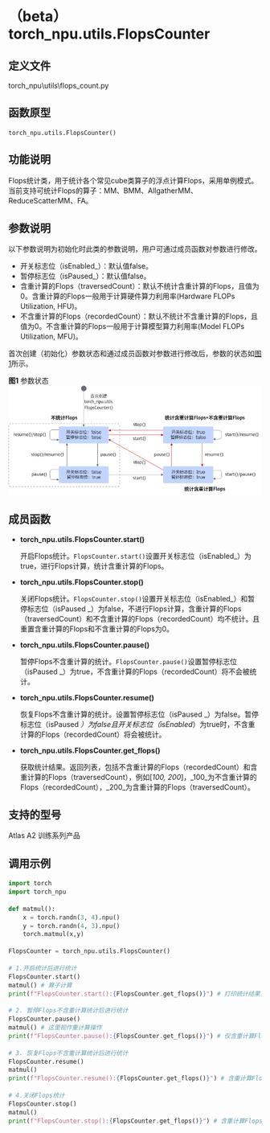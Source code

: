 # （beta）torch_npu.utils.FlopsCounter

## 定义文件

torch_npu\utils\flops_count.py

## 函数原型

```
torch_npu.utils.FlopsCounter()
```

## 功能说明

Flops统计类，用于统计各个常见cube类算子的浮点计算Flops，采用单例模式。当前支持可统计Flops的算子：MM、BMM、AllgatherMM、ReduceScatterMM、FA。

## 参数说明

以下参数说明为初始化时此类的参数说明，用户可通过成员函数对参数进行修改。

- 开关标志位（isEnabled_）：默认值false。
- 暂停标志位（isPaused_）：默认值false。
- 含重计算的Flops（traversedCount）：默认不统计含重计算的Flops，且值为0。含重计算的Flops一般用于计算硬件算力利用率(Hardware FLOPs Utilization, HFU)。
- 不含重计算的Flops（recordedCount）：默认不统计不含重计算的Flops，且值为0。不含重计算的Flops一般用于计算模型算力利用率(Model FLOPs Utilization, MFU)。

首次创建（初始化）参数状态和通过成员函数对参数进行修改后，参数的状态如[图1](#fig1515653134316)所示。

**图1** 参数状态<a name="fig1515653134316"></a>  
![](figures/参数状态.png "参数状态")

## 成员函数

- **torch_npu.utils.FlopsCounter.start()**

    开启Flops统计。`FlopsCounter.start()`设置开关标志位（isEnabled_）为true，进行Flops计算，统计含重计算的Flops。

- **torch_npu.utils.FlopsCounter.stop()**

    关闭Flops统计。`FlopsCounter.stop()`设置开关标志位（isEnabled_）和暂停标志位（isPaused _）为false，不进行Flops计算，含重计算的Flops（traversedCount）和不含重计算的Flops（recordedCount）均不统计。且重置含重计算的Flops和不含重计算的Flops为0。

- **torch_npu.utils.FlopsCounter.pause()**

    暂停Flops不含重计算的统计。`FlopsCounter.pause()`设置暂停标志位（isPaused _）为true，不含重计算的Flops（recordedCount）将不会被统计。

- **torch_npu.utils.FlopsCounter.resume()**

    恢复Flops不含重计算的统计。设置暂停标志位（isPaused _）为false。暂停标志位（isPaused _）为false且开关标志位（isEnabled_）为true时，不含重计算的Flops（recordedCount）将会被统计。

- **torch_npu.utils.FlopsCounter.get_flops()**

    获取统计结果。返回列表，包括不含重计算的Flops（recordedCount）和含重计算的Flops（traversedCount），例如[_100, 200_]，_100_为不含重计算的Flops（recordedCount），_200_为含重计算的Flops（traversedCount）。

## 支持的型号

<term>Atlas A2 训练系列产品</term>

## 调用示例

```python
import torch
import torch_npu
 
def matmul():
    x = torch.randn(3, 4).npu()
    y = torch.randn(4, 3).npu()
    torch.matmul(x,y)
 
FlopsCounter = torch_npu.utils.FlopsCounter()
 
# 1.开启统计后进行统计
FlopsCounter.start()
matmul() # 算子计算
print(f"FlopsCounter.start():{FlopsCounter.get_flops()}") # 打印统计结果，含重计算的Flops和不含重计算的Flops累计
 
# 2. 暂停Flops不含重计算统计后进行统计
FlopsCounter.pause()
matmul() # 这里视作重计算操作
print(f"FlopsCounter.pause():{FlopsCounter.get_flops()}") # 仅含重计算Flops累计
 
# 3. 恢复Flops不含重计算统计后进行统计
FlopsCounter.resume()
matmul()
print(f"FlopsCounter.resume():{FlopsCounter.get_flops()}") # 含重计算Flops和不含重计算Flops均累计
 
# 4.关闭Flops统计
FlopsCounter.stop()
matmul()
print(f"FlopsCounter.stop():{FlopsCounter.get_flops()}") # 含重计算Flops和不含重计算Flops清0且均不累计
```

